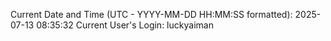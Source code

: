 Current Date and Time (UTC - YYYY-MM-DD HH:MM:SS formatted): 2025-07-13 08:35:32
Current User's Login: luckyaiman
